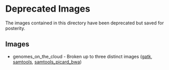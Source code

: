 # Deprecated Images

The images contained in this directory have been deprecated but saved for posterity.

## Images

* genomes_on_the_cloud - Broken up to three distinct images ([gatk](../gatk), [samtools](../samtools), [samtools_picard_bwa](../samtools_picard_bwa))